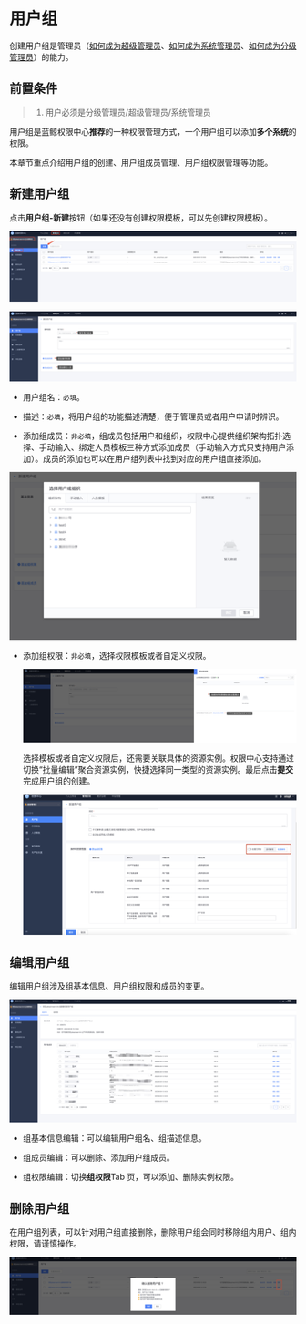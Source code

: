 # 用户组

创建用户组是管理员（[如何成为超级管理员](../Feature/Manager.md##超级管理员设置)、[如何成为系统管理员](../Feature/Manager.md##系统管理员设置)、[如何成为分级管理员](../Feature/GradingManager.md)）的能力。

## 前置条件

> 1. 用户必须是分级管理员/超级管理员/系统管理员

用户组是蓝鲸权限中心**推荐**的一种权限管理方式，一个用户组可以添加**多个系统**的权限。

本章节重点介绍用户组的创建、用户组成员管理、用户组权限管理等功能。

## 新建用户组

点击**用户组-新建**按钮（如果还没有创建权限模板，可以先创建权限模板）。

![image-20230718192323484](Groups/image-20230718192323484.png)

![image-20230718192406605](Groups/image-20230718192406605.png)

- 用户组名：`必填`。

- 描述：`必填`，将用户组的功能描述清楚，便于管理员或者用户申请时辨识。

- 添加组成员：`非必填`，组成员包括用户和组织，权限中心提供组织架构拓扑选择、手动输入、绑定人员模板三种方式添加成员（手动输入方式只支持用户添加）。成员的添加也可以在用户组列表中找到对应的用户组直接添加。

![](Groups/image-20240710105656.png)

- 添加组权限：`非必填`，选择权限模板或者自定义权限。

  ![image-20230718192545038](Groups/image-20230718192545038.png)
  
  选择模板或者自定义权限后，还需要关联具体的资源实例。权限中心支持通过切换“批量编辑”聚合资源实例，快捷选择同一类型的资源实例。最后点击**提交**完成用户组的创建。 
  
  ![](Groups/image-20240710105933.png)  
  

## 编辑用户组

编辑用户组涉及组基本信息、用户组权限和成员的变更。

![image-20230718192919185](Groups/image-20230718192919185.png)

- 组基本信息编辑：可以编辑用户组名、组描述信息。

- 组成员编辑：可以删除、添加用户组成员。

- 组权限编辑：切换**组权限**Tab 页，可以添加、删除实例权限。


## 删除用户组

在用户组列表，可以针对用户组直接删除，删除用户组会同时移除组内用户、组内权限，请谨慎操作。

![image-20230718193004497](Groups/image-20230718193004497.png)